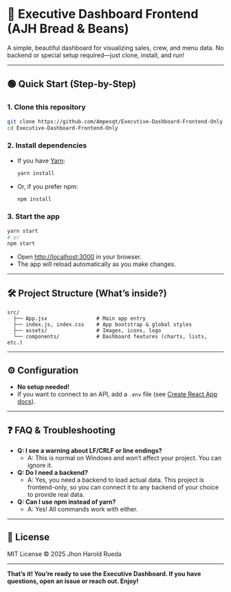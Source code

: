 # 🚀 Executive Dashboard Frontend (AJH Bread & Beans)

A simple, beautiful dashboard for visualizing sales, crew, and menu data. No backend or special setup required—just clone, install, and run!

---

## 🟢 Quick Start (Step-by-Step)

### 1. **Clone this repository**

```bash
git clone https://github.com/Ampexqt/Executive-Dashboard-Frontend-Only.git
cd Executive-Dashboard-Frontend-Only
```

### 2. **Install dependencies**

- If you have [Yarn](https://classic.yarnpkg.com/en/docs/install/):
  ```bash
  yarn install
  ```
- Or, if you prefer npm:
  ```bash
  npm install
  ```

### 3. **Start the app**

```bash
yarn start
# or
npm start
```
- Open [http://localhost:3000](http://localhost:3000) in your browser.
- The app will reload automatically as you make changes.

---

## 🛠️ Project Structure (What’s inside?)

```
src/
  ├── App.jsx                # Main app entry
  ├── index.js, index.css    # App bootstrap & global styles
  ├── assets/                # Images, icons, logo
  └── components/            # Dashboard features (charts, lists, etc.)
```

---

## ⚙️ Configuration

- **No setup needed!**
- If you want to connect to an API, add a `.env` file (see [Create React App docs](https://facebook.github.io/create-react-app/docs/adding-custom-environment-variables)).

---

## ❓ FAQ & Troubleshooting

- **Q: I see a warning about LF/CRLF or line endings?**
  - A: This is normal on Windows and won’t affect your project. You can ignore it.
- **Q: Do I need a backend?**
  - A: Yes, you need a backend to load actual data. This project is frontend-only, so you can connect it to any backend of your choice to provide real data.
- **Q: Can I use npm instead of yarn?**
  - A: Yes! All commands work with either.

---

## 📝 License

MIT License © 2025 Jhon Harold Rueda

---

**That’s it! You’re ready to use the Executive Dashboard. If you have questions, open an issue or reach out. Enjoy!**
